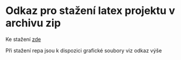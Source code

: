# Odkaz pro stažení latex projektu v archivu zip

Ke stažení [zde](https://mega.nz/folder/lgdGBAwL#IfIdwxnfyRkx6RSN49XSSA)

Při stažení repa jsou k dispozici grafické soubory viz odkaz výše